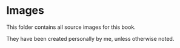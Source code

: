 # Images

This folder contains all source images for this book.

They have been created personally by me, unless otherwise noted.
